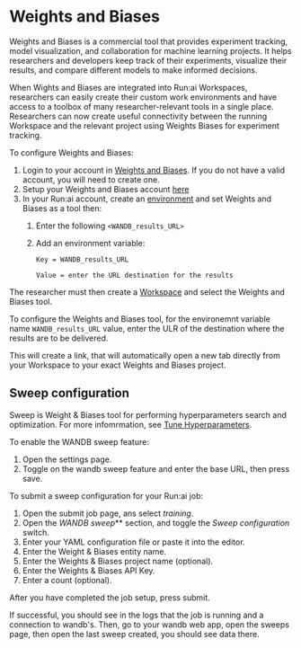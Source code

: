 # Weights and Biases

Weights and Biases is a commercial tool that provides experiment tracking, model visualization, and collaboration for machine learning projects. It helps researchers and developers keep track of their experiments, visualize their results, and compare different models to make informed decisions.

When Wights and Biases are integrated into Run:ai Workspaces, researchers can easily create their custom work environments and have access to a toolbox of many researcher-relevant tools in a single place. Researchers can now create useful connectivity between the running Workspace and the relevant project using Weights Biases for experiment tracking.

To configure Weights and Biases:

1. Login to your account in [Weights and Biases](https://wandb.ai/site{target=_blank}). If you do not have a valid account, you will need to create one.
2. Setup your Weights and Biases account [here](https://docs.wandb.ai/quickstart#1.-set-up-wandb{target=_blank})
3. In your Run:ai account, create an [environment](../../Researcher/user-interface/workspaces/create/create-env.md) and set Weights and Biases as a tool then:
   1. Enter the following `<WANDB_results_URL>`
   2. Add an environment variable:
   
        ```Key = WANDB_results_URL```

        ```Value = enter the URL destination for the results```
        
The researcher must then create a [Workspace](../../Researcher/user-interface/workspaces/create/workspace.md) and select the Weights and Biases tool.

To configure the Weights and Biases tool, for the environemnt variable name `WANDB_results_URL` value, enter the ULR of the destination where the results are to be delivered.

This will create a link, that will automatically open a new tab directly from your Workspace to your exact Weights and Biases project.

## Sweep configuration

Sweep is Weight & Biases tool for performing hyperparameters search and optimization. For more infomrmation, see [Tune Hyperparameters](https://docs.wandb.ai/guides/sweeps).

To enable the WANDB sweep feature:

1. Open the settings page.
2. Toggle on the wandb sweep feature and enter the base URL, then press save.

To submit a sweep configuration for your Run:ai job:

1. Open the submit job page, ans select *training*.
2. Open the *WANDB sweep*** section, and toggle the *Sweep configuration* switch.
3. Enter your YAML configuration file or paste it into the editor.
4. Enter the Weight & Biases entity name.
5. Enter the Weights & Biases project name (optional).
6. Enter the Weights & Biases API Key.
7. Enter a count (optional).

After you have completed the job setup, press submit.

If successful, you should see in the logs that the job is running and a connection to wandb's.
Then, go to your wandb web app, open the sweeps page, then open the last sweep created, you should see data there.
